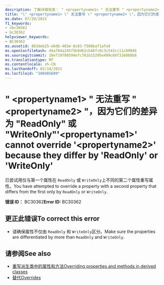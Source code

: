 ```yaml
---
description: 了解详细信息： " <propertyname1> " 无法重写 " <propertyname2> "，因为它们在 "ReadOnly" 或 "WriteOnly" 上存在差异
title: "\" <propertyname1> \" 无法重写 \" <propertyname2> \"，因为它们的差异为 \"ReadOnly\" 或 \"WriteOnly\""
ms.date: 07/20/2015
f1_keywords:
- vbc30362
- bc30362
helpviewer_keywords:
- BC30362
ms.assetid: 883deb25-e6db-403e-8c03-f580baf1afa9
ms.openlocfilehash: d4a784a245f5b9d62cb46fc8c3c543cc11c89946
ms.sourcegitcommit: 10e719780594efc781b15295e499c66f316068b8
ms.translationtype: MT
ms.contentlocale: zh-CN
ms.lasthandoff: 02/14/2021
ms.locfileid: "100485609"
---
```

# <a name="propertyname1-cannot-override-propertyname2-because-they-differ-by-readonly-or-writeonly"></a><span data-ttu-id="e1a13-103">" \<propertyname1> " 无法重写 " \<propertyname2> "，因为它们的差异为 "ReadOnly" 或 "WriteOnly"</span><span class="sxs-lookup"><span data-stu-id="e1a13-103">'\<propertyname1>' cannot override '\<propertyname2>' because they differ by 'ReadOnly' or 'WriteOnly'</span></span>

<span data-ttu-id="e1a13-104">已尝试用仅与第一个属性在 `ReadOnly` 或 `WriteOnly`上不同的第二个属性重写属性。</span><span class="sxs-lookup"><span data-stu-id="e1a13-104">You have attempted to override a property with a second property that differs from the first only by `ReadOnly` or `WriteOnly`.</span></span>  
  
 <span data-ttu-id="e1a13-105">**错误 ID：** BC30362</span><span class="sxs-lookup"><span data-stu-id="e1a13-105">**Error ID:** BC30362</span></span>  
  
## <a name="to-correct-this-error"></a><span data-ttu-id="e1a13-106">更正此错误</span><span class="sxs-lookup"><span data-stu-id="e1a13-106">To correct this error</span></span>  
  
- <span data-ttu-id="e1a13-107">请确保属性不仅由 `ReadOnly` 和 `WriteOnly`区分。</span><span class="sxs-lookup"><span data-stu-id="e1a13-107">Make sure the properties are differentiated by more than `ReadOnly` and `WriteOnly`.</span></span>  
  
## <a name="see-also"></a><span data-ttu-id="e1a13-108">请参阅</span><span class="sxs-lookup"><span data-stu-id="e1a13-108">See also</span></span>

- [<span data-ttu-id="e1a13-109">重写派生类中的属性和方法</span><span class="sxs-lookup"><span data-stu-id="e1a13-109">Overriding properties and methods in derived classes</span></span>](../programming-guide/language-features/objects-and-classes/inheritance-basics.md#overriding-properties-and-methods-in-derived-classes)
- [<span data-ttu-id="e1a13-110">替代</span><span class="sxs-lookup"><span data-stu-id="e1a13-110">Overrides</span></span>](../language-reference/modifiers/overrides.md)
